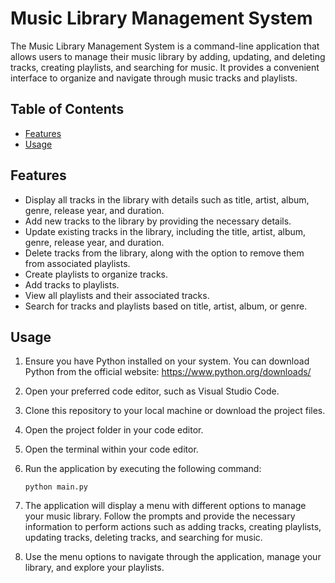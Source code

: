 # Music Library Management System

The Music Library Management System is a command-line application that allows users to manage their music library by adding, updating, and deleting tracks, creating playlists, and searching for music. It provides a convenient interface to organize and navigate through music tracks and playlists.

## Table of Contents

- [Features](#features)
- [Usage](#usage)

## Features

- Display all tracks in the library with details such as title, artist, album, genre, release year, and duration.
- Add new tracks to the library by providing the necessary details.
- Update existing tracks in the library, including the title, artist, album, genre, release year, and duration.
- Delete tracks from the library, along with the option to remove them from associated playlists.
- Create playlists to organize tracks.
- Add tracks to playlists.
- View all playlists and their associated tracks.
- Search for tracks and playlists based on title, artist, album, or genre.

## Usage

1. Ensure you have Python installed on your system. You can download Python from the official website: https://www.python.org/downloads/

2. Open your preferred code editor, such as Visual Studio Code.

3. Clone this repository to your local machine or download the project files.

4. Open the project folder in your code editor.

5. Open the terminal within your code editor.

6. Run the application by executing the following command:

   ```shell
   python main.py

7. The application will display a menu with different options to manage your music library. Follow the prompts and provide the necessary information to perform actions such as adding tracks, creating playlists, updating tracks, deleting tracks, and searching for music.

8. Use the menu options to navigate through the application, manage your library, and explore your playlists.